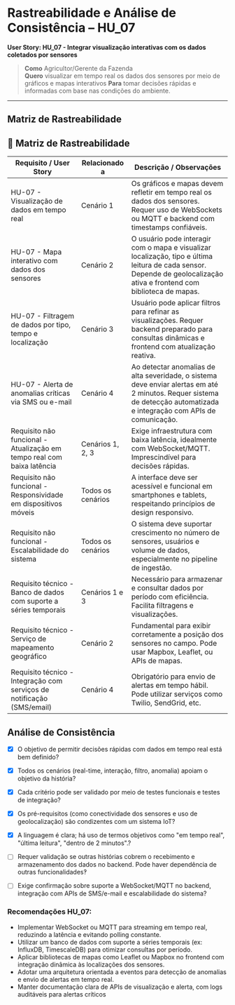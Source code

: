 # Rastreabilidade e Análise de Consistência – HU_07

**User Story: HU_07 - Integrar visualização interativas com os dados coletados por sensores**
>**Como** Agricultor/Gerente da Fazenda  
> **Quero** visualizar em tempo real os dados dos sensores por meio de gráficos e mapas interativos
> **Para** tomar decisões rápidas e informadas com base nas condições do ambiente.

---

## Matriz de Rastreabilidade

## 📌 Matriz de Rastreabilidade

| **Requisito / User Story**                                   | **Relacionado a**             | **Descrição / Observações**                                                                 |
|--------------------------------------------------------------|-------------------------------|----------------------------------------------------------------------------------------------|
| HU-07 - Visualização de dados em tempo real                  | Cenário 1                     | Os gráficos e mapas devem refletir em tempo real os dados dos sensores. Requer uso de WebSockets ou MQTT e backend com timestamps confiáveis. |
| HU-07 - Mapa interativo com dados dos sensores               | Cenário 2                     | O usuário pode interagir com o mapa e visualizar localização, tipo e última leitura de cada sensor. Depende de geolocalização ativa e frontend com biblioteca de mapas. |
| HU-07 - Filtragem de dados por tipo, tempo e localização     | Cenário 3                     | Usuário pode aplicar filtros para refinar as visualizações. Requer backend preparado para consultas dinâmicas e frontend com atualização reativa. |
| HU-07 - Alerta de anomalias críticas via SMS ou e-mail       | Cenário 4                     | Ao detectar anomalias de alta severidade, o sistema deve enviar alertas em até 2 minutos. Requer sistema de detecção automatizada e integração com APIs de comunicação. |
| Requisito não funcional - Atualização em tempo real com baixa latência | Cenários 1, 2, 3         | Exige infraestrutura com baixa latência, idealmente com WebSocket/MQTT. Imprescindível para decisões rápidas. |
| Requisito não funcional - Responsividade em dispositivos móveis | Todos os cenários          | A interface deve ser acessível e funcional em smartphones e tablets, respeitando princípios de design responsivo. |
| Requisito não funcional - Escalabilidade do sistema          | Todos os cenários             | O sistema deve suportar crescimento no número de sensores, usuários e volume de dados, especialmente no pipeline de ingestão. |
| Requisito técnico - Banco de dados com suporte a séries temporais | Cenários 1 e 3             | Necessário para armazenar e consultar dados por período com eficiência. Facilita filtragens e visualizações. |
| Requisito técnico - Serviço de mapeamento geográfico         | Cenário 2                     | Fundamental para exibir corretamente a posição dos sensores no campo. Pode usar Mapbox, Leaflet, ou APIs de mapas. |
| Requisito técnico - Integração com serviços de notificação (SMS/email) | Cenário 4               | Obrigatório para envio de alertas em tempo hábil. Pode utilizar serviços como Twilio, SendGrid, etc. |




## Análise de Consistência

- [x] O objetivo de permitir decisões rápidas com dados em tempo real está bem definido? 
- [x] Todos os cenários (real-time, interação, filtro, anomalia) apoiam o objetivo da história? 
- [x] Cada critério pode ser validado por meio de testes funcionais e testes de integração? 
- [x] Os pré-requisitos (como conectividade dos sensores e uso de geolocalização) são condizentes com um sistema IoT?
- [x] A linguagem é clara; há uso de termos objetivos como "em tempo real", "última leitura", "dentro de 2 minutos".? 
- [ ] Requer validação se outras histórias cobrem o recebimento e armazenamento dos dados no backend. Pode haver dependência de outras funcionalidades‽
- [ ] Exige confirmação sobre suporte a WebSocket/MQTT no backend, integração com APIs de SMS/e-mail e escalabilidade do sistema? 
  

### Recomendações HU_07:

- Implementar WebSocket ou MQTT para streaming em tempo real, reduzindo a latência e evitando polling constante.  
- Utilizar um banco de dados com suporte a séries temporais (ex: InfluxDB, TimescaleDB) para otimizar consultas por período. 
- Aplicar bibliotecas de mapas como Leaflet ou Mapbox no frontend com integração dinâmica às localizações dos sensores.
- Adotar uma arquitetura orientada a eventos para detecção de anomalias e envio de alertas em tempo real.
- Manter documentação clara de APIs de visualização e alerta, com logs auditáveis para alertas críticos
